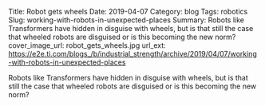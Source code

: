 Title: Robot gets wheels
Date: 2019-04-07
Category: blog
Tags: robotics
Slug: working-with-robots-in-unexpected-places
Summary: Robots like Transformers have hidden in disguise with wheels, but is that still the case that wheeled robots are disguised or is this becoming the new norm?
cover_image_url: robot_gets_wheels.jpg
url_ext: https://e2e.ti.com/blogs_/b/industrial_strength/archive/2019/04/07/working-with-robots-in-unexpected-places

Robots like Transformers have hidden in disguise with wheels, but is that still the case that wheeled robots are disguised or is this becoming the new norm?
